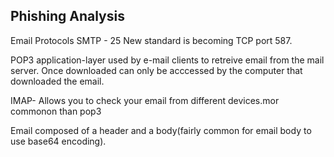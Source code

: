 ## Phishing Analysis

Email Protocols
SMTP - 25
New standard is becoming TCP port 587.

POP3 application-layer used by e-mail clients to retreive email from the mail server. Once downloaded can only be acccessed by the computer that downloaded the email.

IMAP- Allows you to check your email from different devices.mor commonon than pop3


Email composed of a header and a body(fairly common for email body to use base64 encoding).




